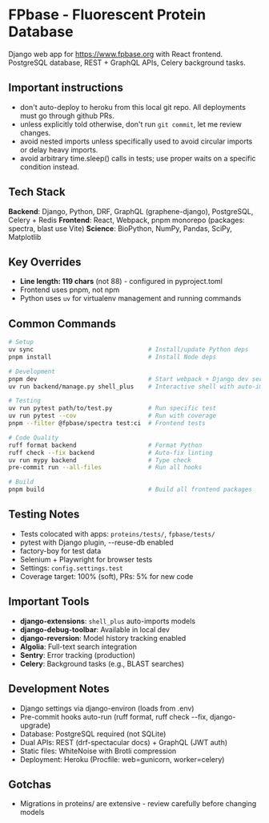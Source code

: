 # FPbase - Fluorescent Protein Database

Django web app for <https://www.fpbase.org> with React frontend. PostgreSQL database, REST + GraphQL APIs, Celery background tasks.

## Important instructions

- don't auto-deploy to heroku from this local git repo.  All deployments must go through github PRs.
- unless explicitly told otherwise, don't run `git commit`, let me review changes.
- avoid nested imports unless specifically used to avoid circular imports or delay heavy imports.
- avoid arbitrary time.sleep() calls in tests; use proper waits on a specific condition instead.

## Tech Stack

**Backend**: Django, Python, DRF, GraphQL (graphene-django), PostgreSQL, Celery + Redis
**Frontend**: React, Webpack, pnpm monorepo (packages: spectra, blast use Vite)
**Science**: BioPython, NumPy, Pandas, SciPy, Matplotlib

## Key Overrides

- **Line length: 119 chars** (not 88) - configured in pyproject.toml
- Frontend uses pnpm, not npm
- Python uses `uv` for virtualenv management and running commands

## Common Commands

```bash
# Setup
uv sync                                # Install/update Python deps
pnpm install                           # Install Node deps

# Development
pnpm dev                               # Start webpack + Django dev server
uv run backend/manage.py shell_plus    # Interactive shell with auto-imports

# Testing
uv run pytest path/to/test.py          # Run specific test
uv run pytest --cov                    # Run with coverage
pnpm --filter @fpbase/spectra test:ci  # Frontend tests

# Code Quality
ruff format backend                    # Format Python
ruff check --fix backend               # Auto-fix linting
uv run mypy backend                    # Type check
pre-commit run --all-files             # Run all hooks

# Build
pnpm build                             # Build all frontend packages
```

## Testing Notes

- Tests colocated with apps: `proteins/tests/`, `fpbase/tests/`
- pytest with Django plugin, --reuse-db enabled
- factory-boy for test data
- Selenium + Playwright for browser tests
- Settings: `config.settings.test`
- Coverage target: 100% (soft), PRs: 5% for new code

## Important Tools

- **django-extensions**: `shell_plus` auto-imports models
- **django-debug-toolbar**: Available in local dev
- **django-reversion**: Model history tracking enabled
- **Algolia**: Full-text search integration
- **Sentry**: Error tracking (production)
- **Celery**: Background tasks (e.g., BLAST searches)

## Development Notes

- Django settings via django-environ (loads from .env)
- Pre-commit hooks auto-run (ruff format, ruff check --fix, django-upgrade)
- Database: PostgreSQL required (not SQLite)
- Dual APIs: REST (drf-spectacular docs) + GraphQL (JWT auth)
- Static files: WhiteNoise with Brotli compression
- Deployment: Heroku (Procfile: web=gunicorn, worker=celery)

## Gotchas

- Migrations in proteins/ are extensive - review carefully before changing models
